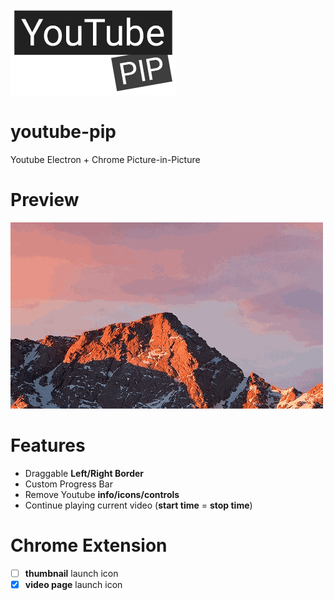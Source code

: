 ![](https://github.com/fcannizzaro/youtube-pip/blob/master/assets/logo.png?raw=true)
# youtube-pip
Youtube Electron + Chrome Picture-in-Picture

# Preview
![](https://github.com/fcannizzaro/youtube-pip/blob/master/assets/pip.gif?raw=true)

# Features
- Draggable **Left/Right Border**
- Custom Progress Bar
- Remove Youtube **info/icons/controls**
- Continue playing current video (**start time** = **stop time**)

# Chrome Extension
- [ ] **thumbnail** launch icon
- [x] **video page** launch icon